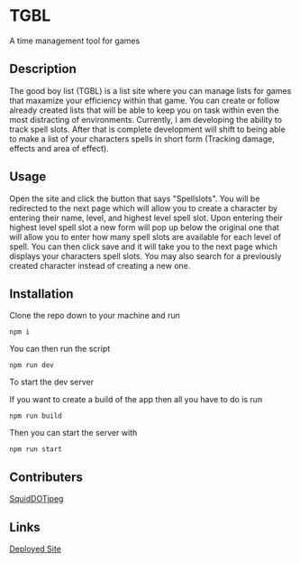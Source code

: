 # TGBL
A time management tool for games

## Description
The good boy list (TGBL) is a list site where you can manage lists for games that maxamize your efficiency within that game. You can create or follow already created lists that will be able to keep you on task within even the most distracting of environments. Currently, I am developing the ability to track spell slots. After that is complete development will shift to being able to make a list of your characters spells in short form (Tracking damage, effects and area of effect).

## Usage
Open the site and click the button that says "Spellslots". You will be redirected to the next page which will allow you to create a character by entering their name, level, and highest level spell slot. Upon entering their highest level spell slot a new form will pop up below the original one that will allow you to enter how many spell slots are available for each level of spell. You can then click save and it will take you to the next page which displays your characters spell slots. You may also search for a previously created character instead of creating a new one.

## Installation
Clone the repo down to your machine and run

    npm i
  
You can then run the script

    npm run dev
    
To start the dev server

If you want to create a build of the app then all you have to do is run

    npm run build
    
Then you can start the server with 

    npm run start

## Contributers
[SquidDOTjpeg](https://github.com/SquidDOTjpeg)

## Links
[Deployed Site](https://thegoodboylist.herokuapp.com/)
